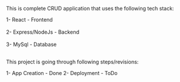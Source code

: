 This is complete CRUD application that uses the following tech stack:

1- React - Frontend <br /><br />
2- Express/NodeJs - Backend <br /><br />
3- MySql - Database <br /><br />

This project is going through following steps/revisions:

1- App Creation - Done
2- Deployment - ToDo
